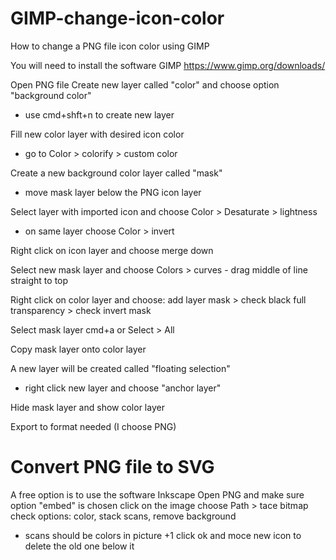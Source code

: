 # GIMP-change-icon-color
How to change a PNG file icon color using GIMP 

You will need to install the software GIMP 
https://www.gimp.org/downloads/

Open PNG file 
Create new layer called "color" and choose option "background color" 
* use cmd+shft+n to create new layer

Fill new color layer with desired icon color
* go to Color > colorify > custom color

Create a new background color layer called "mask"
* move mask layer below the PNG icon layer

Select layer with imported icon and choose Color > Desaturate > lightness
* on same layer choose Color > invert

Right click on icon layer and choose merge down

Select new mask layer and choose Colors > curves - drag middle of line straight to top

Right click on color layer and choose: add layer mask > check black full transparency > check invert mask

Select mask layer cmd+a or Select > All

Copy mask layer onto color layer 

A new layer will be created called "floating selection"
* right click new layer and choose "anchor layer" 

Hide mask layer and show color layer

Export to format needed (I choose PNG)

# Convert PNG file to SVG
A free option is to use the software Inkscape
Open PNG and make sure option "embed" is chosen 
click on the image
choose Path > tace bitmap
check options: color, stack scans, remove background 
  * scans should be colors in picture +1
 click ok and moce new icon to delete the old one below it


